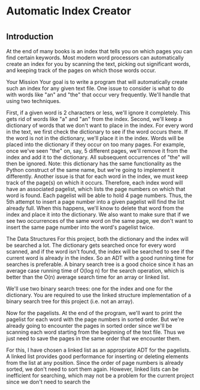<h1>Automatic Index Creator <h1/>
<h2> Introduction </h2>
At the end of many books is an index that tells you on which pages you can find certain keywords. Most modern word processors can automatically create an index for you by scanning the text, picking out significant words, and keeping track of the pages on which those words occur.

Your Mission
Your goal is to write a program that will automatically create such an index for any given text file. One issue to consider is what to do with words like "an" and "the" that occur very frequently. We'll handle that using two techniques.

First, if a given word is 2 characters or less, we'll ignore it completely. This gets rid of words like "a" and "an" from the index.
Second, we'll keep a dictionary of words that we don't want to place in the index. For every word in the text, we first check the dictionary to see if the word occurs there. If the word is not in the dictionary, we'll place it in the index. Words will be placed into the dictionary if they occur on too many pages. For example, once we've seen "the" on, say, 5 different pages, we'll remove it from the index and add it to the dictionary. All subsequent occurrences of "the" will then be ignored.
Note: this dictionary has the same functionality as the Python construct of the same name, but we're going to implement it differently. Another issue is that for each word in the index, we must keep track of the page(s) on which it occurs. Therefore, each index word will have an associated pagelist, which lists the page numbers on which that word is found. Each pagelist will be able to hold 4 page numbers. Thus, the 5th attempt to insert a page number into a given pagelist will find the list already full. When this happens, we'll know to delete that word from the index and place it into the dictionary. We also want to make sure that if we see two occurrences of the same word on the same page, we don't want to insert the same page number into the word's pagelist twice.

The Data Structures
For this project, both the dictionary and the index will be searched a lot. The dictionary gets searched once for every word scanned, and if the word isn't found, the index will be searched to see if the current word is already in the index. So an ADT with a good running time for searches is preferable. A binary search tree is a good choice since it has an average case running time of O(log n) for the search operation, which is better than the O(n) average search time for an array or linked list.

We'll use two binary search trees: one for the index and one for the dictionary. You are required to use the linked structure implementation of a binary search tree for this project (i.e. not an array).

Now for the pagelists. At the end of the program, we'll want to print the pagelist for each word with the page numbers in sorted order. But we're already going to encounter the pages in sorted order since we'll be scanning each word starting from the beginning of the text file. Thus we just need to save the pages in the same order that we encounter them.

For this, I have chosen a linked list as an appropriate ADT for the pagelists. A linked list provides good performance for inserting or deleting elements from the list at any position. Since the order of page numbers is already sorted, we don't need to sort them again. However, linked lists can be inefficient for searching, which may not be a problem for the current project since we don't need to search the





